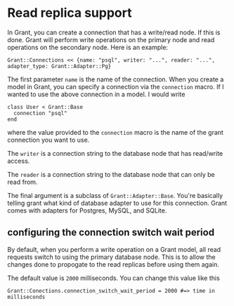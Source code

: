 # Read replica support

In Grant, you can create a connection that has a write/read node. If this is done. Grant will perform write operations on the primary node and read operations on the secondary node. Here is an example:

```crystal
Grant::Connections << {name: "psql", writer: "...", reader: "...", adapter_type: Grant::Adapter::Pg}
```

The first parameter `name` is the name of the connection. When you create a model in Grant, you can specify a connection via the `connection` macro. If I wanted to use the above connection in a model. I would write

```crystal
class User < Grant::Base
  connection "psql"
end
```

where the value provided to the `connection` macro is the name of the grant connection you want to use.

The `writer` is a connection string to the database node that has read/write access.

The `reader` is a connection string to the database node that can only be read from.

The final argument is a subclass of `Grant::Adapter::Base`. You're basically telling grant what kind of database adapter to use for this connection. Grant comes with adapters for Postgres, MySQL, and SQLite.

## configuring the connection switch wait period

By default, when you perform a write operation on a Grant model, all read requests switch to using the primary database node. This is to allow the changes done to propogate to the read replicas before using them again. 

The default value is `2000` milliseconds. You can change this value like this

```crystal
Grant::Conections.connection_switch_wait_period = 2000 #=> time in milliseconds
```
